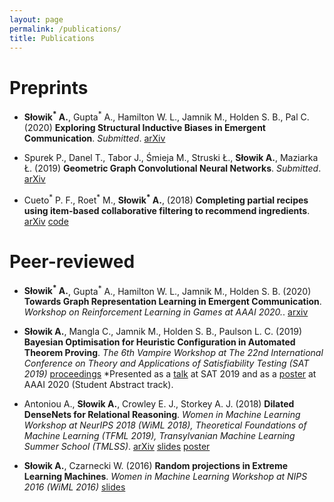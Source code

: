 ```yaml
---
layout: page
permalink: /publications/
title: Publications
---
```


# Preprints

* **Słowik<sup>\*</sup> A.**, Gupta<sup>\*</sup> A., Hamilton W. L., Jamnik M., Holden S. B., Pal C. (2020) **Exploring Structural Inductive Biases in Emergent Communication**. *Submitted*. [arXiv](https://arxiv.org/pdf/2002.01335.pdf)

* Spurek P., Danel T., Tabor J., Śmieja M., Struski Ł., **Słowik A.**, Maziarka Ł. (2019) **Geometric Graph Convolutional Neural Networks**. *Submitted*. [arXiv](https://arxiv.org/pdf/1909.05310.pdf)

* Cueto<sup>\*</sup> P. F., Roet<sup>\*</sup> M., **Słowik<sup>\*</sup> A.**, (2018) **Completing partial recipes using item-based collaborative filtering to recommend ingredients**. [arXiv](https://arxiv.org/pdf/1907.12380.pdf) [code](https://github.com/Slowika/Bag-of-Recipes)

# Peer-reviewed

* **Słowik<sup>\*</sup> A.**, Gupta<sup>\*</sup> A., Hamilton W. L., Jamnik M., Holden S. B. (2020) **Towards Graph Representation Learning in Emergent Communication**. *Workshop on Reinforcement Learning in Games at AAAI 2020.*. [arxiv](https://arxiv.org/pdf/2001.09063.pdf)

* **Słowik A.**, Mangla C., Jamnik M., Holden S. B., Paulson L. C. (2019) **Bayesian Optimisation for Heuristic Configuration in Automated Theorem Proving**. *The 6th Vampire Workshop at The 22nd International Conference on Theory and Applications of Satisfiability Testing (SAT 2019)* [proceedings](https://easychair.org/publications/paper/K7Zd) *Presented as a [talk](https://www.dropbox.com/s/f3jb7z7bqrv2b3v/bo_lisbon.pdf?dl=0) at SAT 2019 and as a [poster](https://www.dropbox.com/s/h374c7zko81zrmh/BO_poster-2.pdf?dl=0) at AAAI 2020 (Student Abstract track).

* Antoniou A., **Słowik A.**, Crowley E. J., Storkey A. J. (2018) **Dilated DenseNets for Relational Reasoning**. *Women in Machine Learning Workshop at NeurIPS 2018 (WiML 2018), Theoretical Foundations of Machine Learning (TFML 2019), Transylvanian Machine Learning Summer School (TMLSS)*. [arXiv](https://arxiv.org/pdf/1811.00410.pdf) [slides](https://www.dropbox.com/s/agauohqy2gw436n/AI_lunch.pdf?dl=0) [poster](https://www.dropbox.com/s/8wucj3reyj2anlp/dil_poster.pdf?dl=0)

* **Słowik A.**, Czarnecki W. (2016) **Random projections in Extreme Learning Machines**. *Women in Machine Learning Workshop at NIPS 2016 (WiML 2016)* [slides](https://www.dropbox.com/s/9lnlz8ny3qch7ej/Extreme_Learning_Machines-2.pdf?dl=0)

    
    



